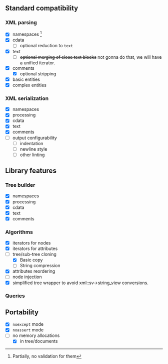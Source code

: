 ## Standard compatibility

### XML parsing
- [x] namespaces [^1]
- [x] cdata
    - [ ] optional reduction to `text`
- [x] text
    - [ ] ~~optional merging of close text blocks~~ not gonna do that, we will have a unified iterator.
- [x] comments 
    - [x] optional stripping
- [x] basic entities
- [x] complex entities

### XML serialization
- [x] namespaces
- [x] processing
- [x] cdata
- [x] text
- [x] comments
- [ ] output configurability
    - [ ] indentation
    - [ ] newline style
    - [ ] other linting

## Library features

### Tree builder
- [x] namespaces
- [x] processing
- [x] cdata
- [x] text
- [x] comments

### Algorithms
- [x] iterators for nodes
- [x] iterators for attributes
- [ ] tree/sub-tree cloning
    - [x] Basic copy
    - [ ] String compression
- [x] attributes reordering
- [ ] node injection
- [x] simplified tree wrapper to avoid xml::sv->string_view conversions.

### Queries

## Portability

- [x] `noexcept` mode
- [x] `noassert` mode
- [ ] no memory allocations
    - [x] in tree/documents

[^1]: Partially, no validation for them